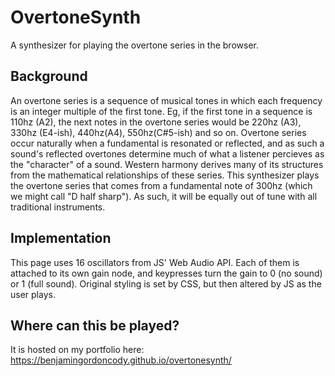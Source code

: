 # OvertoneSynth
A synthesizer for playing the overtone series in the browser.

## Background
An overtone series is a sequence of musical tones in which each frequency is an integer multiple of the first tone. Eg, if the first tone in a sequence is 110hz (A2), the next notes in the overtone series would be 220hz (A3), 330hz (E4-ish), 440hz(A4), 550hz(C#5-ish) and so on. Overtone series occur naturally when a fundamental is resonated or reflected, and as such a sound's reflected overtones determine much of what a listener percieves as the "character" of a sound. Western harmony derives many of its structures from the mathematical relationships of these series. This synthesizer plays the overtone series that comes from a fundamental note of 300hz (which we might call "D half sharp"). As such, it will be equally out of tune with all traditional instruments.

## Implementation
This page uses 16 oscillators from JS' Web Audio API. Each of them is attached to its own gain node, and keypresses turn the gain to 0 (no sound) or 1 (full sound). Original styling is set by CSS, but then altered by JS as the user plays. 

## Where can this be played?
It is hosted on my portfolio here: https://benjamingordoncody.github.io/overtonesynth/

